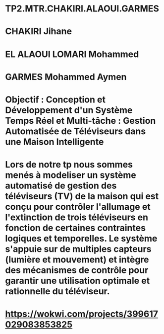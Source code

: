 # TP2.MTR.CHAKIRI.ALAOUI.GARMES
# CHAKIRI Jihane
# EL ALAOUI LOMARI Mohammed
# GARMES Mohammed Aymen
# Objectif : Conception et Développement d'un Système Temps Réel et Multi-tâche : Gestion Automatisée de Téléviseurs dans une Maison Intelligente
# Lors de notre tp nous sommes menés à modeliser un système automatisé de gestion des téléviseurs (TV) de la maison qui est conçu pour contrôler l'allumage et l'extinction de trois téléviseurs en fonction de certaines contraintes logiques et temporelles. Le système s'appuie sur de multiples capteurs (lumière et mouvement) et intègre des mécanismes de contrôle pour garantir une utilisation optimale et rationnelle du téléviseur. 
# https://wokwi.com/projects/399617029083853825
